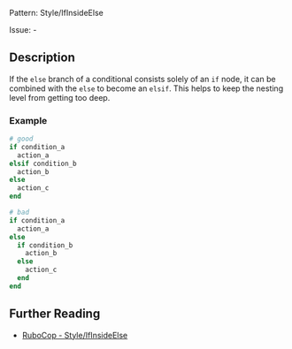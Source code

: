 Pattern: Style/IfInsideElse

Issue: -

## Description

If the `else` branch of a conditional consists solely of an `if` node,
it can be combined with the `else` to become an `elsif`.
This helps to keep the nesting level from getting too deep.

### Example

```ruby
# good
if condition_a
  action_a
elsif condition_b
  action_b
else
  action_c
end

# bad
if condition_a
  action_a
else
  if condition_b
    action_b
  else
    action_c
  end
end
```

## Further Reading

* [RuboCop - Style/IfInsideElse](https://rubocop.readthedocs.io/en/latest/cops_style/#styleifinsideelse)

